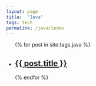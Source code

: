 ```yaml
---
layout: page
title:  "Java"
tags: tech
permalink: /java/index
---
```


<ul class="post-list">
  {% for post in site.tags.java %}
    <li>
      <h2>
        <a class="post-link" href="{{ post.url | prepend: site.baseurl }}">{{ post.title }}</a>
      </h2>
    </li>
  {% endfor %}
</ul>
